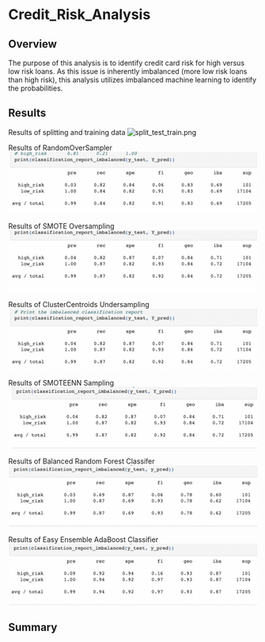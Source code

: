 # Credit_Risk_Analysis

## Overview
The purpose of this analysis is to identify credit card risk for high versus low risk loans. As this issue is inherently imbalanced (more low risk loans than high risk), this analysis utilizes imbalanced machine learning to identify the probabilities.

## Results

Results of splitting and training data
![split_test_train.png](./Data/split_test_train.png)

Results of RandomOverSampler
![oversampling.png](./Data/oversampling.png)

Results of SMOTE Oversampling
![smote_oversampling.png](./Data/smote_oversampling.png)

Results of ClusterCentroids Undersampling
![undersampling.png](./Data/undersampling.png)

Results of SMOTEENN Sampling
![combo_sampling.png](./Data/combo_sampling.png)

Results of Balanced Random Forest Classifer
![balanced_random.png](./Data/balanced_random.png)

Results of Easy Ensemble AdaBoost Classifier
![adaboost.png](./Data/adaboost.png)


## Summary
